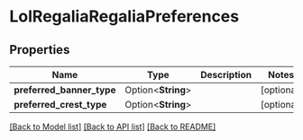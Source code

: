 # LolRegaliaRegaliaPreferences

## Properties

Name | Type | Description | Notes
------------ | ------------- | ------------- | -------------
**preferred_banner_type** | Option<**String**> |  | [optional]
**preferred_crest_type** | Option<**String**> |  | [optional]

[[Back to Model list]](../README.md#documentation-for-models) [[Back to API list]](../README.md#documentation-for-api-endpoints) [[Back to README]](../README.md)


